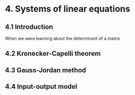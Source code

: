 # 4. Systems of linear equations

## 4.1 Introduction
When we were learning about the determinant of a matrix

## 4.2 Kronecker-Capelli theorem

## 4.3 Gauss-Jordan method

## 4.4 Input-output model